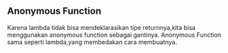 ## Anonymous Function
Karena lambda tidak bisa mendeklarasikan tipe returnnya,kita bisa menggunakan anonymous function sebagai gantinya.
Anonymous Function sama seperti lambda,yang membedakan cara membuatnya.